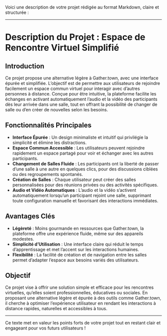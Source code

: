 Voici une description de votre projet rédigée au format Markdown, claire et structurée :

---

# Description du Projet : Espace de Rencontre Virtuel Simplifié

## Introduction

Ce projet propose une alternative légère à Gather.town, avec une interface épurée et simplifiée. L’objectif est de permettre aux utilisateurs de rejoindre facilement un espace commun virtuel pour interagir avec d’autres personnes à distance. Conçue pour être intuitive, la plateforme facilite les échanges en activant automatiquement l’audio et la vidéo des participants dès leur arrivée dans une salle, tout en offrant la possibilité de changer de salle ou d’en créer de nouvelles selon les besoins.

## Fonctionnalités Principales

- **Interface Épurée** : Un design minimaliste et intuitif qui privilégie la simplicité et élimine les distractions.
- **Espace Commun Accessible** : Les utilisateurs peuvent rejoindre rapidement un espace partagé pour voir et échanger avec les autres participants.
- **Changement de Salles Fluide** : Les participants ont la liberté de passer d’une salle à une autre en quelques clics, pour des discussions ciblées ou des regroupements spontanés.
- **Création de Salles** : Chaque utilisateur peut créer des salles personnalisées pour des réunions privées ou des activités spécifiques.
- **Audio et Vidéo Automatiques** : L’audio et la vidéo s’activent automatiquement lorsqu’un participant rejoint une salle, supprimant toute configuration manuelle et favorisant des interactions immédiates.

## Avantages Clés

- **Légèreté** : Moins gourmande en ressources que Gather.town, la plateforme offre une expérience fluide, même sur des appareils modestes.
- **Simplicité d’Utilisation** : Une interface claire qui réduit le temps d’apprentissage et met l’accent sur les interactions humaines.
- **Flexibilité** : La facilité de création et de navigation entre les salles permet d’adapter l’espace aux besoins variés des utilisateurs.

## Objectif

Ce projet vise à offrir une solution simple et efficace pour les rencontres virtuelles, qu’elles soient professionnelles, éducatives ou sociales. En proposant une alternative légère et épurée à des outils comme Gather.town, il cherche à optimiser l’expérience utilisateur en rendant les interactions à distance rapides, naturelles et accessibles à tous.

---

Ce texte met en valeur les points forts de votre projet tout en restant clair et engageant pour vos futurs utilisateurs !